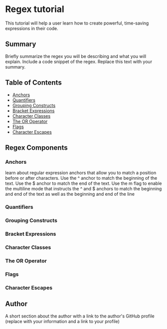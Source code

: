 # Regex tutorial

This tutorial will help a user learn how to create powerful, time-saving expressions in their code.

## Summary

Briefly summarize the regex you will be describing and what you will explain. Include a code snippet of the regex. Replace this text with your summary.

## Table of Contents

- [Anchors](#anchors)
- [Quantifiers](#quantifiers)
- [Grouping Constructs](#grouping-constructs)
- [Bracket Expressions](#bracket-expressions)
- [Character Classes](#character-classes)
- [The OR Operator](#the-or-operator)
- [Flags](#flags)
- [Character Escapes](#character-escapes)

## Regex Components

### Anchors
learn about regular expression anchors that allow you to match a position before or after characters.
Use the ^ anchor to match the beginning of the text.
Use the $ anchor to match the end of the text.
Use the m flag to enable the multiline mode that instructs the ^ and $ anchors to match the beginning and end of the text as well as the beginning and end of the line

### Quantifiers

### Grouping Constructs

### Bracket Expressions

### Character Classes

### The OR Operator

### Flags

### Character Escapes

## Author

A short section about the author with a link to the author's GitHub profile (replace with your information and a link to your profile)
